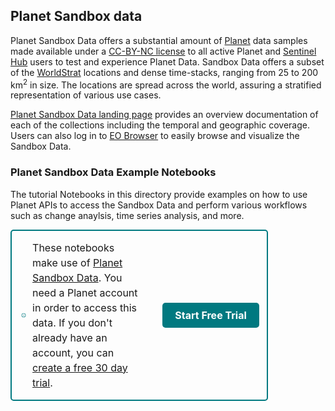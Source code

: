 ## Planet Sandbox  data 

Planet Sandbox Data offers a substantial amount of <a href="https://planet.com/" target="_blank">Planet</a> data samples made available under a <a href="https://creativecommons.org/licenses/by-nc/4.0/">CC-BY-NC license</a> to all active Planet and <a href="https://www.sentinel-hub.com/" target="_blank">Sentinel Hub</a> users to test and experience Planet Data. Sandbox Data offers a subset of the <a href="https://worldstrat.github.io/" target="_blank">WorldStrat</a> locations and dense time-stacks, ranging from 25 to 200 km<sup>2</sup> in size. The locations are spread across the world, assuring a stratified representation of various use cases. 

<a href="https://collections.sentinel-hub.com/planet-sandbox-data/" target="_blank">Planet Sandbox Data landing page</a> provides an overview documentation of each of the collections including the temporal and geographic coverage. Users can also log in to <a href="https://apps.sentinel-hub.com/eo-browser/?zoom=12&lat=42.13668&lng=11.76636&themeId=PLANET_SANDBOX&tutorialIdToShow=PSD_TUTORIAL#highlights" target="_blank">EO Browser</a> to easily browse and visualize the Sandbox Data.  


### Planet Sandbox Data Example Notebooks
The tutorial Notebooks in this directory provide examples on how to use Planet APIs to access the Sandbox Data and perform various workflows such as change anaylsis, time series analysis, and more.

<div style="width: 75%; padding: 15px; border: 2px solid #007980; border-radius: 5px; background-color: transparent; margin-left: 0;">
  <div style="display: flex; justify-content: space-between; align-items: center;">
    <div style="display: flex; align-items: center; flex: 0 0 50%; padding-right: 20px;">
      <svg style="margin-right: 10px; fill: #007980; width: 64px; height: 64px;" viewBox="0 0 24 24">
        <path d="M11,9H13V7H11M12,20C7.59,20 4,16.41 4,12C4,7.59 7.59,4 12,4C16.41,4 20,7.59 20, 12C20,16.41 16.41,20 12,20M12,2A10,10 0 0,0 2,12A10,10 0 0,0 12,22A10,10 0 0,0 22,12A10, 10 0 0,0 12,2M11,17H13V11H11V17Z"></path>
      </svg>
      <p style="font-size: 16px; margin: 0; line-height: 1.5;">
        These notebooks make use of <a href="https://collections.sentinel-hub.com/planet-sandbox-data/" target="_blank">Planet Sandbox Data</a>. You need a Planet account in order to access this data. If you don't already have an account, you can <a href="https://www.sentinel-hub.com/create_account/" target="_blank">create a free 30 day trial</a>.
      </p>
    </div>
    <div style="flex: 0 0 50%; display: flex; justify-content: center; align-items: center;">
      <a href="https://www.sentinel-hub.com/create_account/" target="_blank" style="
        display: inline-block;
        padding: 10px 20px;
        font-size: 16px;
        font-weight: bold;
        color: #fff;
        background-color: #007980;
        border-radius: 5px;
        text-decoration: none;
        white-space: nowrap;
        transition: background-color 0.3s ease;
        margin: 0 auto;
      " onmouseover="this.style.backgroundColor='#005960'" onmouseout="this.style.backgroundColor='#007980'">
        Start Free Trial
      </a>
    </div>
  </div>
</div>